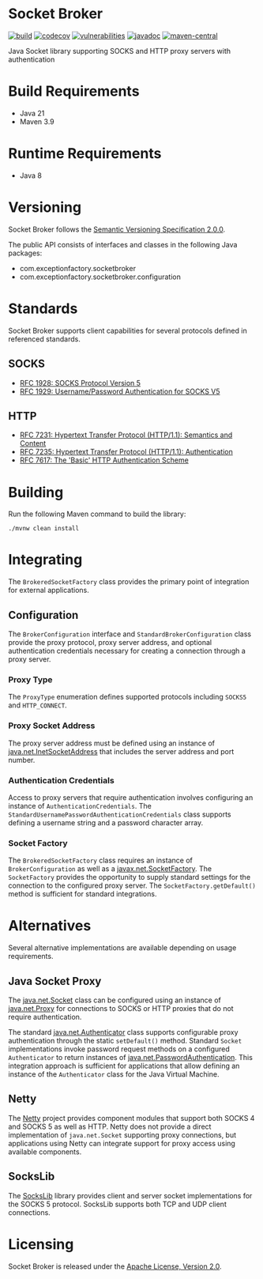 # Socket Broker

[![build](https://github.com/exceptionfactory/socketbroker/actions/workflows/build.yml/badge.svg)](https://github.com/exceptionfactory/socketbroker/actions/workflows/build.yml)
[![codecov](https://codecov.io/gh/exceptionfactory/socketbroker/branch/main/graph/badge.svg?token=XM99GMCJGT)](https://codecov.io/gh/exceptionfactory/socketbroker)
[![vulnerabilities](https://snyk.io/test/github/exceptionfactory/socketbroker/badge.svg)](https://snyk.io/test/github/exceptionfactory/socketbroker)
[![javadoc](https://javadoc.io/badge2/com.exceptionfactory.socketbroker/socketbroker/javadoc.svg)](https://javadoc.io/doc/com.exceptionfactory.socketbroker/socketbroker)
[![maven-central](https://img.shields.io/maven-central/v/com.exceptionfactory.socketbroker/socketbroker)](https://search.maven.org/artifact/com.exceptionfactory.socketbroker/socketbroker)

Java Socket library supporting SOCKS and HTTP proxy servers with authentication 

# Build Requirements

- Java 21
- Maven 3.9

# Runtime Requirements

- Java 8

# Versioning

Socket Broker follows the [Semantic Versioning Specification 2.0.0](https://semver.org/).

The public API consists of interfaces and classes in the following Java packages:

- com.exceptionfactory.socketbroker
- com.exceptionfactory.socketbroker.configuration

# Standards

Socket Broker supports client capabilities for several protocols defined in referenced standards.

## SOCKS

- [RFC 1928: SOCKS Protocol Version 5](https://tools.ietf.org/html/rfc1928)
- [RFC 1929: Username/Password Authentication for SOCKS V5](https://tools.ietf.org/html/rfc1929)

## HTTP

- [RFC 7231: Hypertext Transfer Protocol (HTTP/1.1): Semantics and Content](https://tools.ietf.org/html/rfc7231)
- [RFC 7235: Hypertext Transfer Protocol (HTTP/1.1): Authentication](https://tools.ietf.org/html/rfc7235)
- [RFC 7617: The 'Basic' HTTP Authentication Scheme](https://tools.ietf.org/html/rfc7617)

# Building

Run the following Maven command to build the library:

```
./mvnw clean install
```

# Integrating

The `BrokeredSocketFactory` class provides the primary point of integration for external applications.

## Configuration

The `BrokerConfiguration` interface and `StandardBrokerConfiguration` class provide the proxy protocol, proxy server
address, and optional authentication credentials necessary for creating a connection through a proxy server.

### Proxy Type

The `ProxyType` enumeration defines supported protocols including `SOCKS5` and `HTTP_CONNECT`.

### Proxy Socket Address

The proxy server address must be defined using an instance
of [java.net.InetSocketAddress](https://docs.oracle.com/javase/8/docs/api/java/net/InetSocketAddress.html) that includes
the server address and port number.

### Authentication Credentials

Access to proxy servers that require authentication involves configuring an instance of `AuthenticationCredentials`.
The `StandardUsernamePasswordAuthenticationCredentials` class supports defining a username string and a password
character array.

### Socket Factory

The `BrokeredSocketFactory` class requires an instance of `BrokerConfiguration` as well as
a [javax.net.SocketFactory](https://docs.oracle.com/javase/8/docs/api/javax/net/SocketFactory.html). The `SocketFactory`
provides the opportunity to supply standard settings for the connection to the configured proxy server. The
`SocketFactory.getDefault()` method is sufficient for standard integrations.

# Alternatives

Several alternative implementations are available depending on usage requirements.

## Java Socket Proxy

The [java.net.Socket](https://docs.oracle.com/javase/8/docs/api/java/net/Socket.html) class can be configured using an
instance of [java.net.Proxy](https://docs.oracle.com/javase/8/docs/api/java/net/Proxy.html) for connections to SOCKS or
HTTP proxies that do not require authentication.

The standard [java.net.Authenticator](https://docs.oracle.com/javase/8/docs/api/java/net/Authenticator.html) class
supports configurable proxy authentication through the static `setDefault()` method. Standard `Socket` implementations
invoke password request methods on a configured `Authenticator` to return instances of
[java.net.PasswordAuthentication](https://docs.oracle.com/javase/8/docs/api/java/net/PasswordAuthentication.html). This
integration approach is sufficient for applications that allow defining an instance of the `Authenticator` class for the
Java Virtual Machine.

## Netty

The [Netty](https://netty.io) project provides component modules that support both SOCKS 4 and SOCKS 5 as well as HTTP.
Netty does not provide a direct implementation of `java.net.Socket` supporting proxy connections, but applications using
Netty can integrate support for proxy access using available components.

## SocksLib

The [SocksLib](https://github.com/fengyouchao/sockslib) library provides client and server socket implementations for
the SOCKS 5 protocol. SocksLib supports both TCP and UDP client connections.

# Licensing

Socket Broker is released under the [Apache License, Version 2.0](https://www.apache.org/licenses/LICENSE-2.0).
